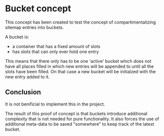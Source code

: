 # Bucket concept

This concept has been created to test the concept of compartimentalizing sitemap entries into buckets.

A bucket is:
* a container that has a fixed amount of slots
* has slots that can only ever hold one entry

This means that there only has to be one 'active' bucket which does not have all places filled in which new entries will be appended to until all the slots have been filled.
On that case a new bucket will be initialzed with the new entry added to it.

## Conclusion

It is not benificial to implement this in the project.

The result of this proof of concept is that buckets introduce additional complexity that is not needed for pure functionality.
It also forces the use of additional meta-data to be saved "somewhere" to keep track of the latest bucket.
